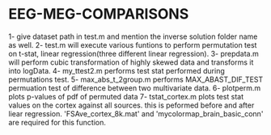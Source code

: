 # EEG-MEG-COMPARISONS
1- give dataset path in test.m and mention the inverse solution folder name as well.
2- test.m will execute various funtions to perform permutation test on t-stat, linear regression(three different linear regression).
3- prepdata.m will perform cubic transformation of highly skewed data and transforms it into logData.
4- my_ttest2.m performs test stat performed during permutations test.
5- max_abs_t_2group.m performs MAX_ABAST_DIF_TEST permuation test of difference between two multivariate data.
6- plotperm.m plots p-values of pdf of permuted data
7- tstat_cortex.m plots test stat values on the cortex against all sources. this is peformed before and after liear regression. 
	'FSAve_cortex_8k.mat' and 'mycolormap_brain_basic_conn' are required for this function.